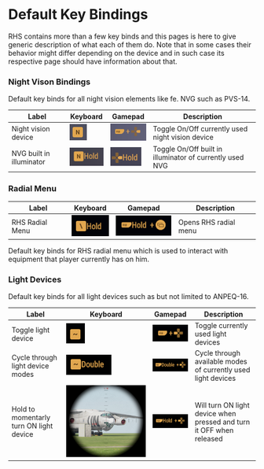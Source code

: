 # Default Key Bindings

RHS contains more than a few key binds and this pages is here to give generic description of what each of them do. Note that in some cases their behavior might differ depending on the device and in such case its respective page should have information about that.

### Night Vison Bindings

Default key binds for all night vision elements like fe. NVG such as PVS-14.

| Label                    | Keyboard                                    | Gamepad                                     | Description                                              |
| ------------------------ | ------------------------------------------- | ------------------------------------------- | -------------------------------------------------------- |
| Night vision device      | ![](<../../.gitbook/assets/image (13).png>) | ![](<../../.gitbook/assets/image (15).png>) | Toggle On/Off currently used night vision device         |
| NVG built in illuminator | ![](<../../.gitbook/assets/image (24).png>) | ![](<../../.gitbook/assets/image (29).png>) | Toggle On/Off built in illuminator of currently used NVG |

### Radial Menu

| Label           | Keyboard                                    | Gamepad                                    | Description           |
| --------------- | ------------------------------------------- | ------------------------------------------ | --------------------- |
| RHS Radial Menu | ![](<../../.gitbook/assets/image (19).png>) | ![](<../../.gitbook/assets/image (2).png>) | Opens RHS radial menu |

Default key binds for RHS radial menu which is used to interact with equipment that player currently has on him.

### Light Devices

Default key binds for all light devices such as but not limited to ANPEQ-16.

| Label                                   | Keyboard                                    | Gamepad                                     | Description                                                          |
| --------------------------------------- | ------------------------------------------- | ------------------------------------------- | -------------------------------------------------------------------- |
| Toggle light device                     | ![](<../../.gitbook/assets/image (3).png>)  | ![](<../../.gitbook/assets/image (21).png>) | Toggle currently used light devices                                  |
| Cycle through light device modes        | ![](<../../.gitbook/assets/image (8).png>)  | ![](<../../.gitbook/assets/image (5).png>)  | Cycle through available modes of currently used light devices        |
| Hold to momentarly turn ON light device | ![](<../../.gitbook/assets/image (16).png>) | ![](<../../.gitbook/assets/image (18).png>) | Will turn ON light device when pressed and turn it OFF when released |
